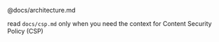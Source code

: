 @docs/architecture.md

read `docs/csp.md` only when you need the context for Content Security Policy (CSP)
